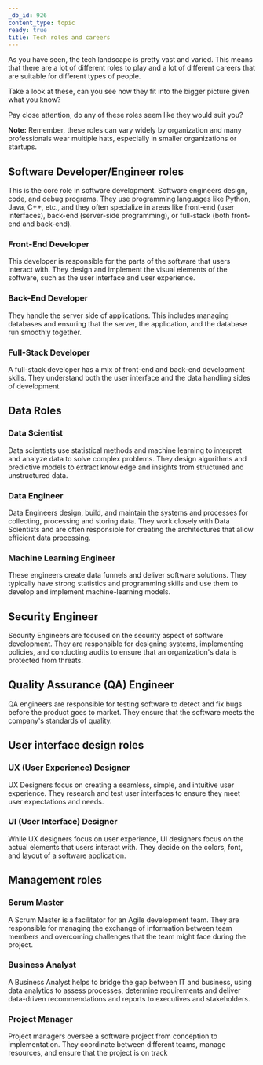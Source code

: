 ```yaml
---
_db_id: 926
content_type: topic
ready: true
title: Tech roles and careers
---
```


As you have seen, the tech landscape is pretty vast and varied. This means that there are a lot of different roles to play and a lot of different careers that are suitable for different types of people.

Take a look at these, can you see how they fit into the bigger picture given what you know? 

Pay close attention, do any of these roles seem like they would suit you?

**Note:** Remember, these roles can vary widely by organization and many professionals wear multiple hats, especially in smaller organizations or startups.

## Software Developer/Engineer roles

This is the core role in software development. Software engineers design, code, and debug programs. They use programming languages like Python, Java, C++, etc., and they often specialize in areas like front-end (user interfaces), back-end (server-side programming), or full-stack (both front-end and back-end).

### Front-End Developer

This developer is responsible for the parts of the software that users interact with. They design and implement the visual elements of the software, such as the user interface and user experience.

### Back-End Developer 

They handle the server side of applications. This includes managing databases and ensuring that the server, the application, and the database run smoothly together.

### Full-Stack Developer

A full-stack developer has a mix of front-end and back-end development skills. They understand both the user interface and the data handling sides of development.

## Data Roles

### Data Scientist

Data scientists use statistical methods and machine learning to interpret and analyze data to solve complex problems. They design algorithms and predictive models to extract knowledge and insights from structured and unstructured data.

### Data Engineer

Data Engineers design, build, and maintain the systems and processes for collecting, processing and storing data. They work closely with Data Scientists and are often responsible for creating the architectures that allow efficient data processing.

### Machine Learning Engineer 

These engineers create data funnels and deliver software solutions. They typically have strong statistics and programming skills and use them to develop and implement machine-learning models.

## Security Engineer

Security Engineers are focused on the security aspect of software development. They are responsible for designing systems, implementing policies, and conducting audits to ensure that an organization's data is protected from threats.

## Quality Assurance (QA) Engineer

QA engineers are responsible for testing software to detect and fix bugs before the product goes to market. They ensure that the software meets the company's standards of quality.

## User interface design roles

### UX (User Experience) Designer

UX Designers focus on creating a seamless, simple, and intuitive user experience. They research and test user interfaces to ensure they meet user expectations and needs.

### UI (User Interface) Designer

While UX designers focus on user experience, UI designers focus on the actual elements that users interact with. They decide on the colors, font, and layout of a software application.

## Management roles

### Scrum Master

A Scrum Master is a facilitator for an Agile development team. They are responsible for managing the exchange of information between team members and overcoming challenges that the team might face during the project.

### Business Analyst

A Business Analyst helps to bridge the gap between IT and business, using data analytics to assess processes, determine requirements and deliver data-driven recommendations and reports to executives and stakeholders.

### Project Manager

Project managers oversee a software project from conception to implementation. They coordinate between different teams, manage resources, and ensure that the project is on track
